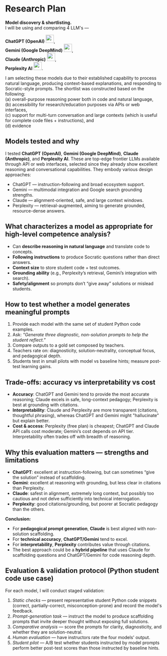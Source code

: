 # Research Plan

**Model discovery & shortlisting.**  
I will be using and comparing 4 LLM's —  

**ChatGPT (OpenAI)** <img src="https://raw.githubusercontent.com/microsoft/ML-For-Beginners/main/3-Web-App/04-ai-openai/images/openai-logo.png" width="26" />,  
**Gemini (Google DeepMind)** <img src="https://upload.wikimedia.org/wikipedia/commons/thumb/c/cf/Google_Gemini_logo.png/512px-Google_Gemini_logo.png" width="26" />,  
**Claude (Anthropic)** <img src="https://avatars.githubusercontent.com/u/110213622?s=200&v=4" width="26" />,  
**Perplexity AI** <img src="https://raw.githubusercontent.com/perplexity-ai/.github/main/profile/perplexity-logo.png" width="26" />.  

I am selecting these models due to their established capability to process natural language, producing context-based explanations, and responding to Socratic-style prompts. The shortlist was constructed based on the following:  
(a) overall-purpose reasoning power both in code and natural language,  
(b) accessibility for research/education purposes via APIs or web interfaces,  
(c) support for multi-turn conversation and large contexts (which is useful for complete code files + instructions), and  
(d) evidence

## Models tested and why
I tested **ChatGPT (OpenAI)**, **Gemini (Google DeepMind)**, **Claude (Anthropic)**, and **Perplexity AI**. These are top-edge frontier LLMs available through API or web interfaces, selected since they already show excellent reasoning and conversational capabilities. They embody various design approaches:
- ChatGPT — instruction-following and broad ecosystem support.
- Gemini — multimodal integration and Google search grounding strengths.
- Claude — alignment-oriented, safe, and large context windows.
- Perplexity — retrieval-augmented, aiming to generate grounded, resource-dense answers.

## What characterizes a model as appropriate for high-level competence analysis?
- Can **describe reasoning in natural language** and translate code to concepts.
- **Following instructions** to produce Socratic questions rather than direct answers.
- **Context size** to store student code + test outcomes.
- **Grounding ability** (e.g., Perplexity’s retrieval, Gemini’s integration with search).  
- **Safety/alignment** so prompts don’t “give away” solutions or mislead students.  

## How to test whether a model generates meaningful prompts
1. Provide each model with the same set of student Python code examples.  
2. Ask: *“Generate three diagnostic, non-solution prompts to help the student reflect.”*
3. Compare outputs to a gold set composed by teachers.
4. Teachers rate on: diagnosticity, solution-neutrality, conceptual focus, and pedagogical depth.
5. Students test in small pilots with model vs baseline hints; measure post-test learning gains.

## Trade-offs: accuracy vs interpretability vs cost
- **Accuracy**: ChatGPT and Gemini tend to provide the most accurate reasoning; Claude excels in safe, long-context pedagogy; Perplexity is best at grounding with citations.
- **Interpretability**: Claude and Perplexity are more transparent (citations, thoughtful phrasing), whereas ChatGPT and Gemini might "hallucinate" but explain better.
- **Cost & access**: Perplexity (free plan) is cheapest; ChatGPT and Claude API calls cost moderate; Gemini’s cost depends on API tier. Interpretability often trades off with breadth of reasoning.  

## Why this evaluation matters — strengths and limitations
- **ChatGPT**: excellent at instruction-following, but can sometimes “give the solution” instead of scaffolding.
- **Gemini**: excellent at reasoning with grounding, but less clear in citations than Perplexity.
- **Claude**: safest in alignment, extremely long context, but possibly too cautious and not delve sufficiently into technical interrogation.
- **Perplexity**: good citations/grounding, but poorer at Socratic pedagogy than the others.

**Conclusion:**
- For **pedagogical prompt generation**, **Claude** is best aligned with non-solution scaffolding.
- For **technical accuracy**, **ChatGPT/Gemini** tend to excel.
- For **interpretability**, **Perplexity** contributes value through citations.
- The best approach could be a **hybrid pipeline** that uses Claude for scaffolding questions and ChatGPT/Gemini for code reasoning depth.

## Evaluation & validation protocol (Python student code use case)
For each model, I will conduct staged validation:  
1. *Static checks* — present representative student Python code snippets (correct, partially-correct, misconception-prone) and record the model's feedback.  
2. *Prompt-generation task* — instruct the model to produce scaffolding prompts that invite deeper thought without exposing full solutions.  
3. *Comparative analysis* — score the prompts for clarity, diagnosticity, and whether they are solution-neutral.  
4. *Human evaluation* — have instructors rate the four models' output.  
5. *Student pilot* — A/B test whether students instructed by model prompts perform better post-test scores than those instructed by baseline hints.  


